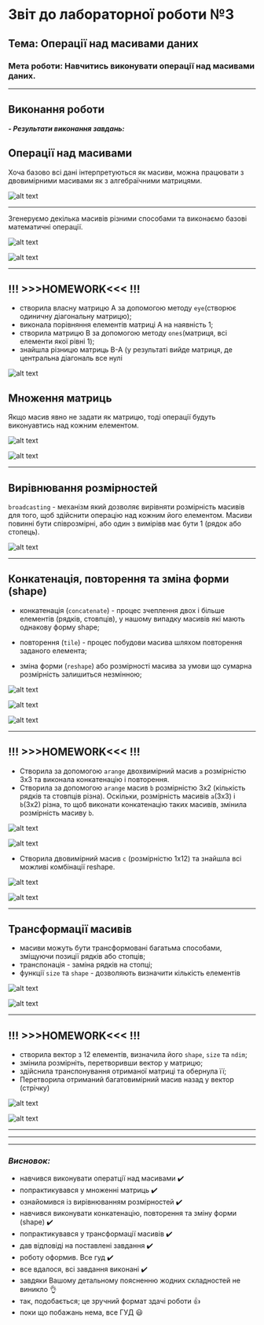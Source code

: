 # Звіт до лабораторної роботи №3
## Тема: Операції над масивами даних
### Мета роботи: Навчитись виконувати операції над масивами даних.
---
## **Виконання роботи**

***- Результати виконання завдань:***


## **Операції над масивами**

Хоча базово всі дані інтерпретуються як масиви, можна працювати з двовимірними масивами як з алгебраїчними матрицями.

![alt text](https://github.com/KhrystynaKlym/KN320_Digit_Methods/raw/main/Lab_03/Screenshots/Screenshot_1.jpg "Визначення")
________________________


Згенеруємо декілька масивів різними способами та виконаємо базові математичні операції.

![alt text](https://github.com/KhrystynaKlym/KN320_Digit_Methods/raw/main/Lab_03/Screenshots/Screenshot_2.jpg "Результат")


![alt text](https://github.com/KhrystynaKlym/KN320_Digit_Methods/raw/main/Lab_03/Screenshots/Screenshot_3.jpg "Результат")
____
## **!!! >>>HOMEWORK<<< !!!**
- створила власну матрицю A за допомогою методу `eye`(створює одиничну діагональну матрицю);
- виконала порівняння елементів матриці А на наявність 1;
- створила матрицю В за допомогою методу `ones`(матриця, всі елементи якої рівні 1);
- знайшла різницю матриць В-А (у результаті вийде матриця, де центральна діагональ все нулі

![alt text](https://github.com/KhrystynaKlym/KN320_Digit_Methods/raw/main/Lab_03/Screenshots/Screenshot_4.jpg "Результат")


## **Множення матриць**

Якщо масив явно не задати як матрицю, тоді операції будуть виконуавтись над кожним елементом.

![alt text](https://github.com/KhrystynaKlym/KN320_Digit_Methods/raw/main/Lab_03/Screenshots/Screenshot_5.jpg "Результат")

![alt text](https://github.com/KhrystynaKlym/KN320_Digit_Methods/raw/main/Lab_03/Screenshots/Screenshot_6.jpg "Результат")
_____

## **Вирівнювання розмірностей**

`broadcasting` - механізм який дозволяє вирівняти розмірність масивів для того, щоб здійснити операцію над кожним його елементом. Масиви повинні бути співрозмірні, або один з вимірівв має бути 1 (рядок або стопець).

![alt text](https://github.com/KhrystynaKlym/KN320_Digit_Methods/raw/main/Lab_03/Screenshots/Screenshot_7.jpg "Результат")
______

## **Конкатенація, повторення та зміна форми (shape)**

- конкатенація (`concatenate`) - процес зчеплення двох і більше елементів (рядків, стовпців), у нашому випадку масивів які мають однакову форму shape;

- повторення (`tile`) - процес побудови масива шляхом повторення заданого елемента;

- зміна форми (`reshape`) або розмірності масива за умови що сумарна розмірність залишиться незмінною;

![alt text](https://github.com/KhrystynaKlym/KN320_Digit_Methods/raw/main/Lab_03/Screenshots/Screenshot_8.jpg "Результат")

![alt text](https://github.com/KhrystynaKlym/KN320_Digit_Methods/raw/main/Lab_03/Screenshots/Screenshot_9.jpg "Результат")

![alt text](https://github.com/KhrystynaKlym/KN320_Digit_Methods/raw/main/Lab_03/Screenshots/Screenshot_10.jpg "Результат")
_____

## **!!! >>>HOMEWORK<<< !!!**

- Створила за допомогою `arange` двохвимірний масив `а` розмірністю 3х3 та виконала конкатенацію і повторення.
- Створила за допомогою `arange` масив `b` розмірністю 3х2 (кількість рядків та стовпців різна).  Оскільки, розмірність масивів `а`(3x3) і `b`(3x2) різна, то щоб виконати конкатенацію таких масивів, змінила розмірність масиву `b`. 

![alt text](https://github.com/KhrystynaKlym/KN320_Digit_Methods/raw/main/Lab_03/Screenshots/Screenshot_11.jpg "Результат")

![alt text](https://github.com/KhrystynaKlym/KN320_Digit_Methods/raw/main/Lab_03/Screenshots/Screenshot_12.jpg "Результат")


- Створила двовимірний масив `c` (розмірністю 1х12) та знайшла всі можливі комбінації reshape.

![alt text](https://github.com/KhrystynaKlym/KN320_Digit_Methods/raw/main/Lab_03/Screenshots/Screenshot_13.jpg "Результат")

![alt text](https://github.com/KhrystynaKlym/KN320_Digit_Methods/raw/main/Lab_03/Screenshots/Screenshot_14.jpg "Результат")
_____

## **Трансформації масивів**
- масиви можуть бути трансформовані багатьма способами, зміщуючи позиції рядків або стопців;
- транспонація - заміна рядків на стопці;
- функції `size` та `shape` - дозволяють визначити кількість елементів

![alt text](https://github.com/KhrystynaKlym/KN320_Digit_Methods/raw/main/Lab_03/Screenshots/Screenshot_15.jpg "Результат")

![alt text](https://github.com/KhrystynaKlym/KN320_Digit_Methods/raw/main/Lab_03/Screenshots/Screenshot_16.jpg "Результат")

___
## **!!! >>>HOMEWORK<<< !!!**
- створила вектор з 12 елементів, визначила його `shape`, `size` та `ndim`;
- змінила розмірніть, перетворивши вектор у матрицю;
- здійснила транспонування отриманої матриці та обернула її;
- Перетворила отриманий багатовимірний масив назад у вектор (стрічку)

![alt text](https://github.com/KhrystynaKlym/KN320_Digit_Methods/raw/main/Lab_03/Screenshots/Screenshot_17.jpg "Результат")

![alt text](https://github.com/KhrystynaKlym/KN320_Digit_Methods/raw/main/Lab_03/Screenshots/Screenshot_18.jpg "Результат")
        
______
______
_____
  
### ***Висновок:***

- навчився виконувати оператції над масивами :heavy_check_mark:
- попрактикувався у множенні матриць :heavy_check_mark:
- ознайомився із вирівнюванням розмірностей :heavy_check_mark:
- навчився виконувати конкатенацію, повторення та зміну форми (shape) :heavy_check_mark:
- попрактикувався у трансформації масивів :heavy_check_mark:
- дав відповіді на поставлені завдання :heavy_check_mark:
- роботу оформив. Все гуд :heavy_check_mark:
- все вдалося, всі завдання виконані :heavy_check_mark:
- завдяки Вашому детальному поясненню жодних складностей не виникло :ok_hand:
- так, подобається; це зручний формат здачі роботи :thumbsup:
- поки що побажань нема, все ГУД :smiley:
